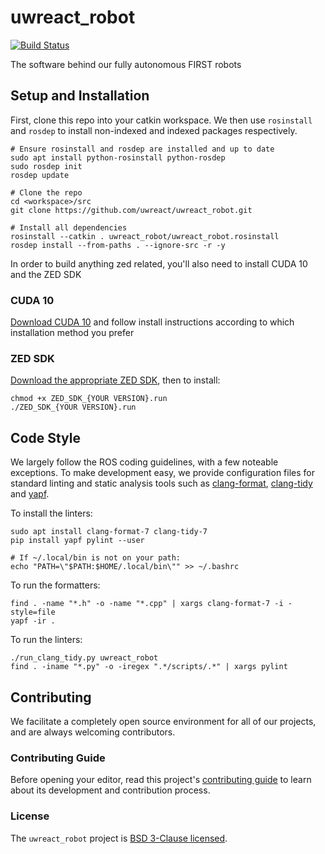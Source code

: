# uwreact_robot

[![Build Status](https://travis-ci.com/uwreact/uwreact_robot.svg?branch=master)](https://travis-ci.com/uwreact/uwreact_robot)

The software behind our fully autonomous FIRST robots

## Setup and Installation

First, clone this repo into your catkin workspace. We then use `rosinstall` and `rosdep` to install non-indexed and indexed packages respectively.

```
# Ensure rosinstall and rosdep are installed and up to date
sudo apt install python-rosinstall python-rosdep
sudo rosdep init
rosdep update

# Clone the repo
cd <workspace>/src
git clone https://github.com/uwreact/uwreact_robot.git

# Install all dependencies
rosinstall --catkin . uwreact_robot/uwreact_robot.rosinstall
rosdep install --from-paths . --ignore-src -r -y
```

In order to build anything zed related, you'll also need to install CUDA 10 and the ZED SDK

### CUDA 10

[Download CUDA 10](https://developer.nvidia.com/cuda-downloads?target_os=Linux&target_arch=x86_64&target_distro=Ubuntu&target_version=1804&target_type=deblocal) and follow install instructions according to which installation method you prefer

### ZED SDK

[Download the appropriate ZED SDK](https://www.stereolabs.com/developers/release/#sdkdownloads_anchor), then to install:
```
chmod +x ZED_SDK_{YOUR VERSION}.run
./ZED_SDK_{YOUR VERSION}.run
```

## Code Style

We largely follow the ROS coding guidelines, with a few noteable exceptions. To make development easy, we provide configuration files for standard linting and static analysis tools such as [clang-format](https://clang.llvm.org/docs/ClangFormat.html), [clang-tidy](https://clang.llvm.org/extra/clang-tidy) and [yapf](https://github.com/google/yapf).

To install the linters:

```
sudo apt install clang-format-7 clang-tidy-7
pip install yapf pylint --user

# If ~/.local/bin is not on your path:
echo "PATH=\"$PATH:$HOME/.local/bin\"" >> ~/.bashrc
```

To run the formatters:

```
find . -name "*.h" -o -name "*.cpp" | xargs clang-format-7 -i -style=file
yapf -ir .
```

To run the linters:

```
./run_clang_tidy.py uwreact_robot
find . -iname "*.py" -o -iregex ".*/scripts/.*" | xargs pylint
```

## Contributing

We facilitate a completely open source environment for all of our projects, and are always welcoming contributors.

### Contributing Guide

Before opening your editor, read this project's [contributing guide](CONTRIBUTING.md) to learn about its development and contribution process.

### License

The `uwreact_robot` project is [BSD 3-Clause licensed](LICENSE).
